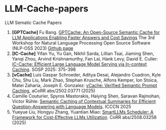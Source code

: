 # LLM-Cache-papers
LLM Sematic Cache Papers

1. **[GPTCache]** Fu Bang. [GPTCache: An Open-Source Semantic Cache for LLM Applications Enabling Faster Answers and Cost Savings](https://aclanthology.org/2023.nlposs-1.24/) The 3rd Workshop for Natural Language Processing Open Source Software (NLP-OSS 2023) [Github page](https://github.com/zilliztech/GPTCache)
2. **[IC-Cache]** Yifan Yu, Yu Gan, Nikhil Sarda, Lillian Tsai, Jiaming Shen, Yanqi Zhou, Arvind Krishnamurthy, Fan Lai, Hank Levy, David E. Culler: [IC-Cache: Efficient Large Language Model Serving via In-context Caching](https://arxiv.org/pdf/2501.12689v3). SOSP 2025: 375-398
3. **[vCache]** Luis Gaspar Schroeder, Aditya Desai, Alejandro Cuadron, Kyle Chu, Shu Liu, Mark Zhao, Stephan Krusche, Alfons Kemper, Ion Stoica, Matei Zaharia, Joseph E. Gonzalez: [vCache: Verified Semantic Prompt Caching](https://arxiv.org/pdf/2502.03771), aCoRR abs/2502.03771 (2025)
4. Camille Couturier, Spyros Mastorakis, Haiying Shen, Saravan Rajmohan, Victor Rühle: [Semantic Caching of Contextual Summaries for Efficient Question-Answering with Language Models](https://arxiv.org/pdf/2505.11271). ICCCN 2025
5. Yueyue Liu, Hongyu Zhang, Yuantian Miao: [SmartLLMs Scheduler: A Framework for Cost-Effective LLMs Utilization](https://arxiv.org/pdf/2508.03258). CoRR abs/2508.03258 (2025)


